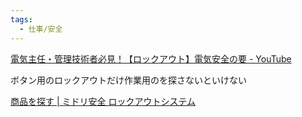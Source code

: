 ```yaml
---
tags:
  - 仕事/安全
---
```

[電気主任・管理技術者必見！【ロックアウト】電気安全の要 - YouTube](https://www.youtube.com/watch?v=p-znv4v1GYk)

ボタン用のロックアウトだけ作業用のを探さないといけない

[商品を探す | ミドリ安全 ロックアウトシステム](https://lo.midori-sh.jp/?page_id=1354)

